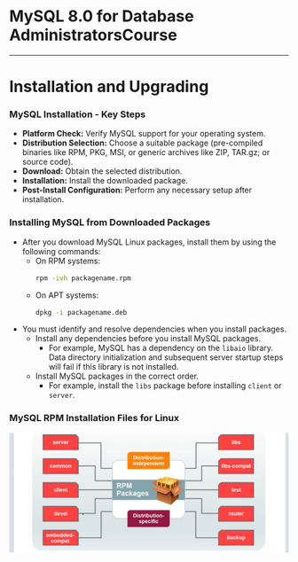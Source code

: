 # MySQL 8.0 for Database AdministratorsCourse

---

# Installation and Upgrading

### MySQL Installation - Key Steps

* **Platform Check:** Verify MySQL support for your operating system.
* **Distribution Selection:** Choose a suitable package (pre-compiled binaries like RPM, PKG, MSI, or generic archives like ZIP, TAR.gz; or source code).
* **Download:** Obtain the selected distribution.
* **Installation:** Install the downloaded package.
* **Post-Install Configuration:** Perform any necessary setup after installation.

### Installing MySQL from Downloaded Packages

* After you download MySQL Linux packages, install them by using the following commands:
    * On RPM systems:
        ```bash
        rpm -ivh packagename.rpm
        ```
    * On APT systems:
        ```bash
        dpkg -i packagename.deb
        ```
* You must identify and resolve dependencies when you install packages.
    * Install any dependencies before you install MySQL packages.
        * For example, MySQL has a dependency on the `libaio` library. Data directory initialization and subsequent server startup steps will fail if this library is not installed.
    * Install MySQL packages in the correct order.
        * For example, install the `libs` package before installing `client` or `server`.

### MySQL RPM Installation Files for Linux

![alt text](image-1.png)

